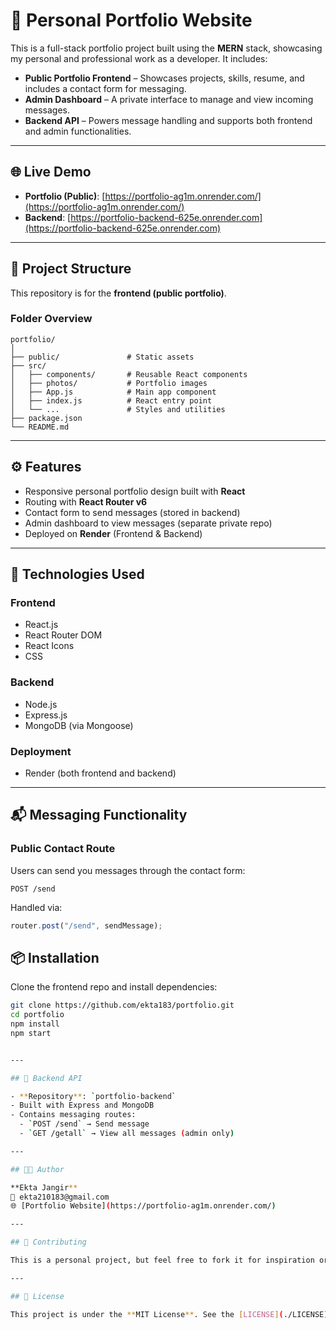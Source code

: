 
# 💼 Personal Portfolio Website

This is a full-stack portfolio project built using the **MERN** stack, showcasing my personal and professional work as a developer. It includes:

- **Public Portfolio Frontend** – Showcases projects, skills, resume, and includes a contact form for messaging.
- **Admin Dashboard** – A private interface to manage and view incoming messages.
- **Backend API** – Powers message handling and supports both frontend and admin functionalities.

---

## 🌐 Live Demo

- **Portfolio (Public)**: [https://portfolio-ag1m.onrender.com/](https://portfolio-ag1m.onrender.com/)
- **Backend**: [https://portfolio-backend-625e.onrender.com](https://portfolio-backend-625e.onrender.com)

---

## 📁 Project Structure

This repository is for the **frontend (public portfolio)**.

### Folder Overview

```
portfolio/
│
├── public/               # Static assets
├── src/
│   ├── components/       # Reusable React components
│   ├── photos/           # Portfolio images
│   ├── App.js            # Main app component
│   ├── index.js          # React entry point
│   └── ...               # Styles and utilities
├── package.json
└── README.md
```

---

## ⚙️ Features

- Responsive personal portfolio design built with **React**
- Routing with **React Router v6**
- Contact form to send messages (stored in backend)
- Admin dashboard to view messages (separate private repo)
- Deployed on **Render** (Frontend & Backend)

---

## 🚀 Technologies Used

### Frontend

- React.js
- React Router DOM
- React Icons
- CSS

### Backend

- Node.js
- Express.js
- MongoDB (via Mongoose)

### Deployment

- Render (both frontend and backend)

---

## 📬 Messaging Functionality

### Public Contact Route

Users can send you messages through the contact form:
```
POST /send
```
Handled via:
```js
router.post("/send", sendMessage);
```


## 📦 Installation

Clone the frontend repo and install dependencies:

```bash
git clone https://github.com/ekta183/portfolio.git
cd portfolio
npm install
npm start


---

## 📮 Backend API

- **Repository**: `portfolio-backend`
- Built with Express and MongoDB
- Contains messaging routes:
  - `POST /send` → Send message
  - `GET /getall` → View all messages (admin only)

---

## 👩‍💻 Author

**Ekta Jangir**  
📧 ekta210183@gmail.com  
🌐 [Portfolio Website](https://portfolio-ag1m.onrender.com/)

---

## 🤝 Contributing

This is a personal project, but feel free to fork it for inspiration or learning purposes. For suggestions or ideas, feel free to contact me.

---

## 📃 License

This project is under the **MIT License**. See the [LICENSE](./LICENSE) file for details (if added).
